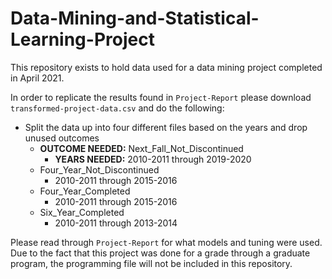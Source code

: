 # Data-Mining-and-Statistical-Learning-Project
This repository exists to hold data used for a data mining project completed in April 2021.

In order to replicate the results found in `Project-Report` please download `transformed-project-data.csv` and do the following:

  - Split the data up into four different files based on the years and drop unused outcomes
      - **OUTCOME NEEDED:** Next_Fall_Not_Discontinued
         - **YEARS NEEDED:** 2010-2011 through 2019-2020
      - Four_Year_Not_Discontinued
         - 2010-2011 through 2015-2016
      - Four_Year_Completed
         - 2010-2011 through 2015-2016
      - Six_Year_Completed
         - 2010-2011 through 2013-2014

Please read through `Project-Report` for what models and tuning were used. 
Due to the fact that this project was done for a grade through a graduate program, the programming file will not be included in this repository.

